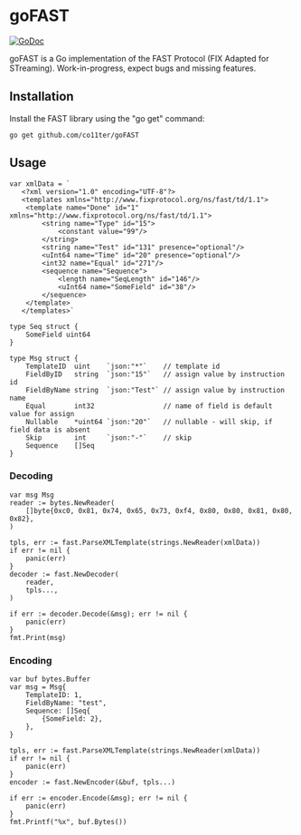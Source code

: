 goFAST
======

[![GoDoc](https://godoc.org/github.com/co11ter/goFAST?status.svg)](https://godoc.org/github.com/co11ter/goFAST)

goFAST is a Go implementation of the FAST Protocol (FIX Adapted for STreaming).
Work-in-progress, expect bugs and missing features.

Installation
------------

Install the FAST library using the "go get" command:

    go get github.com/co11ter/goFAST

Usage
-----


```
var xmlData = `
   <?xml version="1.0" encoding="UTF-8"?>
   <templates xmlns="http://www.fixprotocol.org/ns/fast/td/1.1">
   	<template name="Done" id="1" xmlns="http://www.fixprotocol.org/ns/fast/td/1.1">
   		<string name="Type" id="15">
   			<constant value="99"/>
   		</string>
   		<string name="Test" id="131" presence="optional"/>
   		<uInt64 name="Time" id="20" presence="optional"/>
   		<int32 name="Equal" id="271"/>
   		<sequence name="Sequence">
   			<length name="SeqLength" id="146"/>
   			<uInt64 name="SomeField" id="38"/>
   		</sequence>
   	</template>
   </templates>`
   
type Seq struct {
    SomeField uint64
}

type Msg struct {
    TemplateID  uint    `json:"*"`    // template id
    FieldByID   string  `json:"15"`   // assign value by instruction id
    FieldByName string  `json:"Test"` // assign value by instruction name
    Equal       int32                 // name of field is default value for assign
    Nullable    *uint64 `json:"20"`   // nullable - will skip, if field data is absent
    Skip        int     `json:"-"`    // skip
    Sequence    []Seq
}
```

### Decoding

```
var msg Msg
reader := bytes.NewReader(
    []byte{0xc0, 0x81, 0x74, 0x65, 0x73, 0xf4, 0x80, 0x80, 0x81, 0x80, 0x82},
)

tpls, err := fast.ParseXMLTemplate(strings.NewReader(xmlData))
if err != nil {
    panic(err)
}
decoder := fast.NewDecoder(
    reader,
    tpls...,
)

if err := decoder.Decode(&msg); err != nil {
    panic(err)
}
fmt.Print(msg)

```

### Encoding

```
var buf bytes.Buffer
var msg = Msg{
    TemplateID: 1,
    FieldByName: "test",
    Sequence: []Seq{
        {SomeField: 2},
    },
}

tpls, err := fast.ParseXMLTemplate(strings.NewReader(xmlData))
if err != nil {
    panic(err)
}
encoder := fast.NewEncoder(&buf, tpls...)

if err := encoder.Encode(&msg); err != nil {
    panic(err)
}
fmt.Printf("%x", buf.Bytes())
```